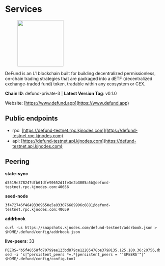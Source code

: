 # Services

<figure><img src="https://raw.githubusercontent.com/kj89/testnet_manuals/main/pingpub/logos/defund.png" width="150" alt=""><figcaption></figcaption></figure>

DeFund is an L1 blockchain built for building decentralized permissionless,  on-chain trading strategies that are packaged into a dETF (decentralized  exchange-traded fund) token, tradable within any ecosystem or CEX.

**Chain ID**: defund-private-3 | **Latest Version Tag**: v0.1.0

Website: [https://www.defund.app](https://www.defund.app)


## Public endpoints

* rpc: [https://defund-testnet.rpc.kjnodes.com](https://defund-testnet.rpc.kjnodes.com)
* api: [https://defund-testnet.api.kjnodes.com](https://defund-testnet.api.kjnodes.com)

## Peering

**state-sync**

```
d5519e378247dfb61dfe90652d1fe3e2b3005a5b@defund-testnet.rpc.kjnodes.com:40656
```

**seed-node**

```
3f472746f46493309650e5a033076689996c8881@defund-testnet.rpc.kjnodes.com:40659
```

**addrbook**
```
curl -Ls https://snapshots.kjnodes.com/defund-testnet/addrbook.json > $HOME/.defund/config/addrbook.json
```

**live-peers**: 33
```
PEERS="b5f48558fd70799ae123bd879ce12205478be379@135.125.180.36:20756,d9d5f9a4ca3cb5ab7db0e6735b0ce8c246eceb6b@135.181.214.190:26656,75e38d35a430a9c1ac65249db3d4cab245159a8b@144.91.97.124:26656,26975c5bb7dc42463cc6361ea3c75f325e801917@5.161.86.214:18656,d5519e378247dfb61dfe90652d1fe3e2b3005a5b@65.109.68.190:40656,3c838e2b140d36e08c406884ab75119c016c7938@159.69.217.0:18656,0f2d12d8a0cd0ce0c18b3c9701c5366ad6e48a65@178.128.219.172:40656,9f5a148876b9d51e1368fa491ebe1d35858b62a9@95.217.57.232:60556,d882fb5de964ed14acf84f2ed3f9e9fe00ece761@135.181.248.30:26656,9ae365f1c4a2b95c95fdcaa92db4a4f5a655ef1f@5.161.108.72:26656,36909ce5289d8f994fb2562f7a188a79ce826359@95.217.229.70:27656,867b72d6c8cbe690ae87eb32152cafa49484c6fd@65.109.32.174:27656,8190bf19ef96627e3b35f2039ab6aeed551fa05c@167.235.201.57:26656,ea0bfa100338b3016f0722bdd7b4d6c5eb22cb83@86.48.3.14:26656,028aa95415a9a004e57fd581d2c897f01a5b8054@80.241.211.235:26656,1fb99eb1ff6ad8e6be3f247f1a98cc9f7081e188@65.21.52.97:26656,f114c02efc5aa7ee3ee6733d806a1fae2fbfb66b@65.109.49.111:21656,17eb01fc972d963781b6666041fa164b3d5588e4@135.181.154.35:26656,117b4f356114c005714955ea6ee700fb6606c650@65.108.230.245:27656,015b3e38b3eccc7d3815e951e73c99379367676c@95.217.130.95:40656,f335bdc89890b6fa7acd75759a7aea42ea03a191@5.9.147.185:28656,324c36dcc39039d6c8007711b5923b4645c93202@142.132.202.50:46656,24be58ab07ed513a64b359174c6bb6a17fa112d4@65.109.17.86:41656,e2542af1f83025786c34947f1b6d39a511500327@173.249.20.104:26656,b3ea7a581e2f1c1e19d2067e6cd54497914ec4ea@173.249.54.237:40656,4fc14e5cccf09c1fe38ff1c896b2cda8a09c4b4d@49.12.220.38:26656,62df45d2df885de6dd2230dccf975a04005d23b3@164.68.121.197:40656,db1b1a1350e3bf1815603024dc7dcc4ef76053b6@65.109.82.106:40656,9a88a8643a1e0641f81c65f0ace6d0d44644dc37@162.55.211.136:40656,328b742040c36ed83efbd9a4b07c3bc0e3493157@62.171.158.158:26656,9dd8873f8bce7796fa6b96c1cd569ee1cff3dd36@194.163.190.91:40656,20d3366716016e41ac0d8f20954d1951565f5aab@65.109.15.207:26656,13e13cc3b1cee183592bffc1aaae6a9b3b7a7e20@38.242.206.62:40656"
sed -i 's|^persistent_peers *=.*|persistent_peers = "'$PEERS'"|' $HOME/.defund/config/config.toml
```
